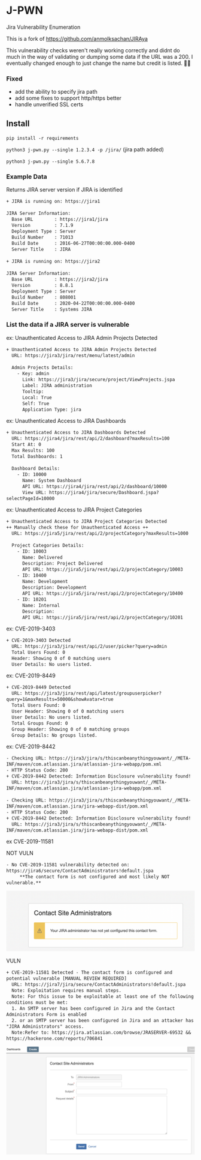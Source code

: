 # J-PWN
Jira Vulnerability Enumeration 

This is a fork of https://github.com/anmolksachan/JIRAya

This vulnerability checks weren't really working correctly and didnt do much in the way of validating or dumping some data if the URL was a 200. I eventually changed enough to just change the name but credit is listed. 🤷‍♂️

### Fixed
* add the ability to specify jira path
* add some fixes to support http/https better
* handle unverified SSL certs

## Install

`pip install -r requirements`

`python3 j-pwn.py --single 1.2.3.4 -p /jira/` (jira path added)

`python3 j-pwn.py --single 5.6.7.8`

### Example Data

Returns JIRA server version if JIRA is identified

```
+ JIRA is running on: https://jira1 

JIRA Server Information:
  Base URL        : https://jira1/jira
  Version         : 7.1.9
  Deployment Type : Server
  Build Number    : 71013
  Build Date      : 2016-06-27T00:00:00.000-0400
  Server Title    : JIRA

+ JIRA is running on: https://jira2

JIRA Server Information:
  Base URL        : https://jira2/jira
  Version         : 8.8.1
  Deployment Type : Server
  Build Number    : 808001
  Build Date      : 2020-04-22T00:00:00.000-0400
  Server Title    : Systems JIRA
```

### List the data if a JIRA server is vulnerable

ex: Unauthenticated Access to JIRA Admin Projects Detected
```
+ Unauthenticated Access to JIRA Admin Projects Detected
  URL: https://jira3/jira/rest/menu/latest/admin

  Admin Projects Details:
    - Key: admin
      Link: https://jira3/jira/secure/project/ViewProjects.jspa
      Label: JIRA administration
      Tooltip: 
      Local: True
      Self: True
      Application Type: jira
```
ex: Unauthenticated Access to JIRA Dashboards
```
+ Unauthenticated Access to JIRA Dashboards Detected
  URL: https://jira4/jira/rest/api/2/dashboard?maxResults=100
  Start At: 0
  Max Results: 100
  Total Dashboards: 1

  Dashboard Details:
    - ID: 10000
      Name: System Dashboard
      API URL: https://jira4/jira/rest/api/2/dashboard/10000
      View URL: https://jira4/jira/secure/Dashboard.jspa?selectPageId=10000
```
ex: Unauthenticated Access to JIRA Project Categories
```
+ Unauthenticated Access to JIRA Project Categories Detected
++ Manually check these for Unauthenticated Access ++
  URL: https://jira5/jira/rest/api/2/projectCategory?maxResults=1000

  Project Categories Details:
    - ID: 10003
      Name: Delivered
      Description: Project Delivered 
      API URL: https://jira5/jira/rest/api/2/projectCategory/10003
    - ID: 10400
      Name: Development
      Description: Development
      API URL: https://jira5/jira/rest/api/2/projectCategory/10400
    - ID: 10201
      Name: Internal
      Description: 
      API URL: https://jira5/jira/rest/api/2/projectCategory/10201
```

ex: CVE-2019-3403
```
+ CVE-2019-3403 Detected
  URL: https://jira3/jira/rest/api/2/user/picker?query=admin
  Total Users Found: 0
  Header: Showing 0 of 0 matching users
  User Details: No users listed.
```
ex: CVE-2019-8449
```
+ CVE-2019-8449 Detected
  URL: https://jira3/jira/rest/api/latest/groupuserpicker?query=1&maxResults=50000&showAvatar=true
  Total Users Found: 0
  User Header: Showing 0 of 0 matching users
  User Details: No users listed.
  Total Groups Found: 0
  Group Header: Showing 0 of 0 matching groups
  Group Details: No groups listed.
```

ex: CVE-2019-8442
```
- Checking URL: https://jira3/jira/s/thiscanbeanythingyouwant/_/META-INF/maven/com.atlassian.jira/atlassian-jira-webapp/pom.xml
- HTTP Status Code: 200
+ CVE-2019-8442 Detected: Information Disclosure vulnerability found!
  URL: https://jira3/jira/s/thiscanbeanythingyouwant/_/META-INF/maven/com.atlassian.jira/atlassian-jira-webapp/pom.xml

- Checking URL: https://jira3/jira/s/thiscanbeanythingyouwant/_/META-INF/maven/com.atlassian.jira/jira-webapp-dist/pom.xml
- HTTP Status Code: 200
+ CVE-2019-8442 Detected: Information Disclosure vulnerability found!
  URL: https://jira3/jira/s/thiscanbeanythingyouwant/_/META-INF/maven/com.atlassian.jira/jira-webapp-dist/pom.xml
```

ex CVE-2019-11581

NOT VULN
```
- No CVE-2019-11581 vulnerability detected on: https://jira6/secure/ContactAdministrators!default.jspa
	 **The contact form is not configured and most likely NOT vulnerable.**
```
<img alt="image" src="https://github.com/carnal0wnage/J-PWN/blob/main/img/CVE-2019-11581-notvuln.png">


VULN
```
+ CVE-2019-11581 Detected - The contact form is configured and potential vulnerable [MANUAL REVIEW REQUIRED]
  URL: https://jira7/jira/secure/ContactAdministrators!default.jspa
  Note: Exploitation requires manual steps.
  Note: For this issue to be exploitable at least one of the following conditions must be met:
  1. An SMTP server has been configured in Jira and the Contact Administrators Form is enabled
  2. or an SMTP server has been configured in Jira and an attacker has "JIRA Administrators" access.
  Note:Refer to: https://jira.atlassian.com/browse/JRASERVER-69532 && https://hackerone.com/reports/706841
```
<img alt="image" src="https://github.com/carnal0wnage/J-PWN/blob/main/img/CVE-2019-11581-vuln.png">
